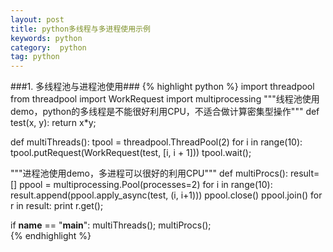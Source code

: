 ```yaml
---
layout: post
title: python多线程与多进程使用示例
keywords: python
category:  python
tag: python
---
```

###1.  多线程池与进程池使用###
{% highlight python %}
import threadpool
from threadpool import WorkRequest
import multiprocessing
"""线程池使用demo，python的多线程是不能很好利用CPU，不适合做计算密集型操作"""
def test(x, y):
    return x*y; 
    
def multiThreads():
    tpool = threadpool.ThreadPool(2)
    for i in range(10):
        tpool.putRequest(WorkRequest(test, [i, i + 1]))
    tpool.wait();
    
"""进程池使用demo，多进程可以很好的利用CPU"""
def multiProcs():
    result=[]
    ppool = multiprocessing.Pool(processes=2)
    for i in range(10):
        result.append(ppool.apply_async(test, (i, i+1)))
    ppool.close()
    ppool.join()
    for r in result:
        print r.get();
        
if __name__ == "__main__":
    multiThreads();
    multiProcs();    
{% endhighlight %}
